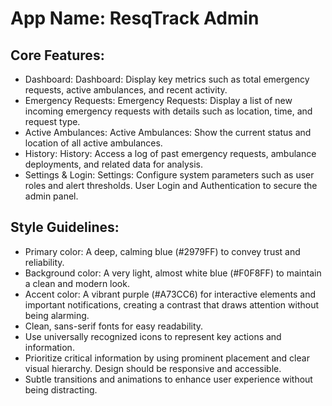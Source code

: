 # **App Name**: ResqTrack Admin

## Core Features:

- Dashboard: Dashboard: Display key metrics such as total emergency requests, active ambulances, and recent activity.
- Emergency Requests: Emergency Requests: Display a list of new incoming emergency requests with details such as location, time, and request type.
- Active Ambulances: Active Ambulances: Show the current status and location of all active ambulances.
- History: History: Access a log of past emergency requests, ambulance deployments, and related data for analysis.
- Settings & Login: Settings: Configure system parameters such as user roles and alert thresholds. User Login and Authentication to secure the admin panel.

## Style Guidelines:

- Primary color: A deep, calming blue (#2979FF) to convey trust and reliability.
- Background color: A very light, almost white blue (#F0F8FF) to maintain a clean and modern look.
- Accent color: A vibrant purple (#A73CC6) for interactive elements and important notifications, creating a contrast that draws attention without being alarming.
- Clean, sans-serif fonts for easy readability.
- Use universally recognized icons to represent key actions and information.
- Prioritize critical information by using prominent placement and clear visual hierarchy. Design should be responsive and accessible.
- Subtle transitions and animations to enhance user experience without being distracting.

